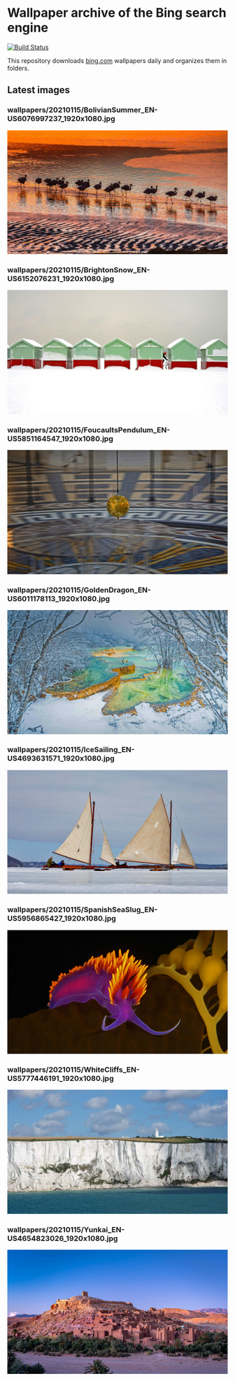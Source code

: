 # Wallpaper archive of the Bing search engine

[![Build Status](https://travis-ci.org/kijart/bing-daily-images-dl.svg?branch=wallpapers)](https://travis-ci.org/kijart/bing-daily-images-dl)

This repository downloads [bing.com](https://www.bing.com) wallpapers daily and organizes them in folders.

## Latest images

<!-- Wallpapers -->

### wallpapers/20210115/BolivianSummer_EN-US6076997237_1920x1080.jpg

![wallpapers/20210115/BolivianSummer_EN-US6076997237_1920x1080.jpg](wallpapers/20210115/BolivianSummer_EN-US6076997237_1920x1080.jpg)

### wallpapers/20210115/BrightonSnow_EN-US6152076231_1920x1080.jpg

![wallpapers/20210115/BrightonSnow_EN-US6152076231_1920x1080.jpg](wallpapers/20210115/BrightonSnow_EN-US6152076231_1920x1080.jpg)

### wallpapers/20210115/FoucaultsPendulum_EN-US5851164547_1920x1080.jpg

![wallpapers/20210115/FoucaultsPendulum_EN-US5851164547_1920x1080.jpg](wallpapers/20210115/FoucaultsPendulum_EN-US5851164547_1920x1080.jpg)

### wallpapers/20210115/GoldenDragon_EN-US6011178113_1920x1080.jpg

![wallpapers/20210115/GoldenDragon_EN-US6011178113_1920x1080.jpg](wallpapers/20210115/GoldenDragon_EN-US6011178113_1920x1080.jpg)

### wallpapers/20210115/IceSailing_EN-US4693631571_1920x1080.jpg

![wallpapers/20210115/IceSailing_EN-US4693631571_1920x1080.jpg](wallpapers/20210115/IceSailing_EN-US4693631571_1920x1080.jpg)

### wallpapers/20210115/SpanishSeaSlug_EN-US5956865427_1920x1080.jpg

![wallpapers/20210115/SpanishSeaSlug_EN-US5956865427_1920x1080.jpg](wallpapers/20210115/SpanishSeaSlug_EN-US5956865427_1920x1080.jpg)

### wallpapers/20210115/WhiteCliffs_EN-US5777446191_1920x1080.jpg

![wallpapers/20210115/WhiteCliffs_EN-US5777446191_1920x1080.jpg](wallpapers/20210115/WhiteCliffs_EN-US5777446191_1920x1080.jpg)

### wallpapers/20210115/Yunkai_EN-US4654823026_1920x1080.jpg

![wallpapers/20210115/Yunkai_EN-US4654823026_1920x1080.jpg](wallpapers/20210115/Yunkai_EN-US4654823026_1920x1080.jpg)

